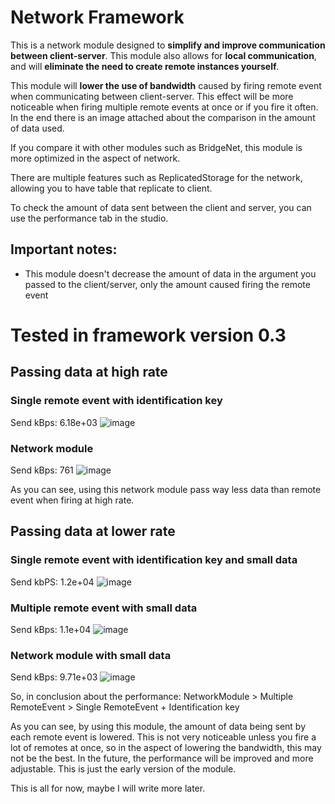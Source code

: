 # Network Framework

This is a network module designed to **simplify and improve communication between client-server**.
This module also allows for **local communication**, and will **eliminate the need to create remote instances yourself**.

This module will **lower the use of bandwidth** caused by firing remote event when communicating between client-server. This effect will be more
noticeable when firing multiple remote events at once or if you fire it often. In the end there is an image attached about the comparison in the
amount of data used.

If you compare it with other modules such as BridgeNet, this module is more optimized in the aspect of network.

There are multiple features such as ReplicatedStorage for the network, allowing you to have table that replicate to client.

To check the amount of data sent between the client and server, you can use the performance tab in the studio.

## Important notes:
 - This module doesn't decrease the amount of data in the argument you passed to the client/server, only the amount caused firing the remote event

# Tested in framework version 0.3

## Passing data at high rate

### Single remote event with identification key
Send kBps: 6.18e+03
![image](https://user-images.githubusercontent.com/105923121/202156149-5b55227f-5874-451c-bacd-bf21b03f7351.png)

### Network module
Send kBps: 761
![image](https://user-images.githubusercontent.com/105923121/202156237-fec4e4cc-0422-4b75-8783-6ac9ce570c16.png)

As you can see, using this network module pass way less data than remote event when firing at high rate.

## Passing data at lower rate

### Single remote event with identification key and small data
Send kbPS: 1.2e+04
![image](https://user-images.githubusercontent.com/105923121/202165769-bc749d01-1918-43eb-9155-9f752427c97b.png)

### Multiple remote event with small data
Send kBps: 1.1e+04
![image](https://user-images.githubusercontent.com/105923121/202156331-01ee7c7f-dca0-44e1-9640-11cdefe68548.png)

### Network module with small data
Send kBps: 9.71e+03
![image](https://user-images.githubusercontent.com/105923121/202156509-aae4c162-a33e-4869-aa45-ab408a4917d6.png)

So, in conclusion about the performance:
    NetworkModule > Multiple RemoteEvent > Single RemoteEvent + Identification key

As you can see, by using this module, the amount of data being sent by each remote event is lowered. This is not very noticeable unless you
fire a lot of remotes at once, so in the aspect of lowering the bandwidth, this may not be the best. In the future, the performance will be
improved and more adjustable. This is just the early version of the module.

This is all for now, maybe I will write more later.
